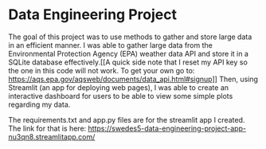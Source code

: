 # Data Engineering Project
The goal of this project was to use methods to gather and store large data in an efficient manner.  I was able to gather large data from the Environmental Protection Agency (EPA) weather data API and store it in a SQLite database effectively.[[A quick side note that I reset my API key so the one in this code will not work. To get your own go to: https://aqs.epa.gov/aqsweb/documents/data_api.html#signup]]  Then, using Streamlit (an app for deploying web pages),  I was able to create an interactive dashboard for users to be able to view some simple plots regarding my data.

The requirements.txt and app.py files are for the streamlit app I created.  The link for that is here: https://swedes5-data-engineering-project-app-nu3qn8.streamlitapp.com/
